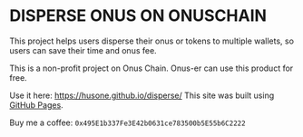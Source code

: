 # DISPERSE ONUS ON ONUSCHAIN

This project helps users disperse their onus or tokens to multiple wallets, so users can save their time and onus fee.

This is a non-profit project on Onus Chain. Onus-er can use this product for free. 

Use it here: https://husone.github.io/disperse/
This site was built using [GitHub Pages](https://pages.github.com/).

Buy me a coffee: ```0x495E1b337Fe3E42b0631ce783500b5E55b6C2222```



